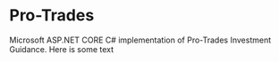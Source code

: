 # Pro-Trades
Microsoft ASP.NET CORE C# implementation of Pro-Trades Investment Guidance.
Here is some text